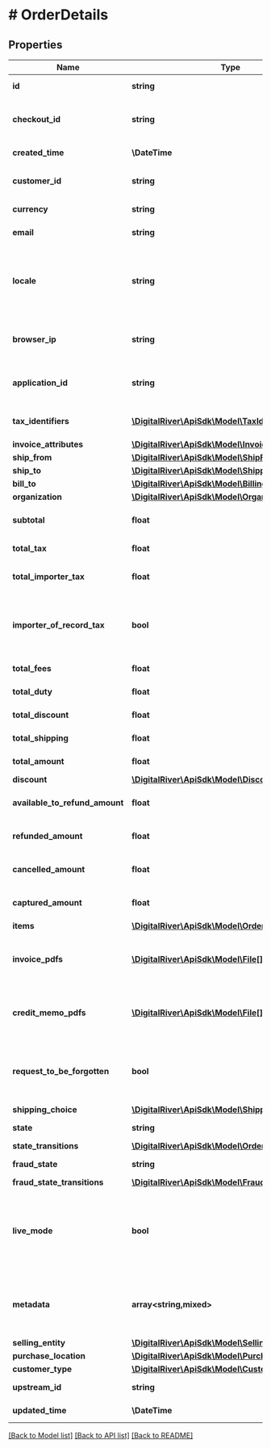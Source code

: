 # # OrderDetails

## Properties

Name | Type | Description | Notes
------------ | ------------- | ------------- | -------------
**id** | **string** | The unique identifier for the order. | [optional] [readonly]
**checkout_id** | **string** | The unique identifier of the checkout submitted to create the order. | [optional]
**created_time** | **\DateTime** | Time at which the order was created. | [optional] [readonly]
**customer_id** | **string** | The identifier of the customer associated with this order. | [optional]
**currency** | **string** | A three-letter ISO currency code. | [optional]
**email** | **string** | The customer&#39;s email address. | [optional]
**locale** | **string** | A designator that combines the two-letter ISO 639-1 language code with the ISO 3166-1 alpha-2 country code. | [optional]
**browser_ip** | **string** | The IP address of the browser used by the customer when placing the order. | [optional]
**application_id** | **string** | An arbitrary string identifier that can be used to track the application type. | [optional] [readonly]
**tax_identifiers** | [**\DigitalRiver\ApiSdk\Model\TaxIdentifier[]**](TaxIdentifier.md) | A list of the tax identifiers applied to this order. | [optional]
**invoice_attributes** | [**\DigitalRiver\ApiSdk\Model\InvoiceAttributes**](InvoiceAttributes.md) |  | [optional]
**ship_from** | [**\DigitalRiver\ApiSdk\Model\ShipFrom**](ShipFrom.md) |  | [optional]
**ship_to** | [**\DigitalRiver\ApiSdk\Model\Shipping**](Shipping.md) |  | [optional]
**bill_to** | [**\DigitalRiver\ApiSdk\Model\Billing**](Billing.md) |  | [optional]
**organization** | [**\DigitalRiver\ApiSdk\Model\Organization**](Organization.md) |  | [optional]
**subtotal** | **float** | Represents the total order amount exclusive of tax. | [optional] [readonly]
**total_tax** | **float** | Represents the total tax amount. | [optional] [readonly]
**total_importer_tax** | **float** | Represents the total tax amount from the importer of record. | [optional]
**importer_of_record_tax** | **bool** | If &lt;code&gt;true&lt;/code&gt;, indicates that the tax amount is paid by the importer of record. | [optional] [readonly]
**total_fees** | **float** | Represents the total fee amount. | [optional] [readonly]
**total_duty** | **float** | Represents the total duty amount. | [optional] [readonly]
**total_discount** | **float** | Represents the total discount amount. | [optional] [readonly]
**total_shipping** | **float** | Represents the total shipping amount. | [optional] [readonly]
**total_amount** | **float** | Represents the total charge amount. | [optional] [readonly]
**discount** | [**\DigitalRiver\ApiSdk\Model\Discount**](Discount.md) |  | [optional]
**available_to_refund_amount** | **float** | The available to refund amount at the order-level. | [optional]
**refunded_amount** | **float** | Represents the total payment amount refunded. | [optional] [readonly]
**cancelled_amount** | **float** | Represents the total payment amount cancelled. | [optional] [readonly]
**captured_amount** | **float** | Represents the total payment amount captured. | [optional] [readonly]
**items** | [**\DigitalRiver\ApiSdk\Model\OrderItem[]**](OrderItem.md) |  | [optional]
**invoice_pdfs** | [**\DigitalRiver\ApiSdk\Model\File[]**](File.md) | An array of links to downloadable PDF invoices. If no invoices exist yet, the array is null. | [optional]
**credit_memo_pdfs** | [**\DigitalRiver\ApiSdk\Model\File[]**](File.md) | An array of links to downloadable PDF credit memos. If no credit memos exist yet, the array is null. | [optional]
**request_to_be_forgotten** | **bool** | If &lt;code&gt;true&lt;/code&gt; indicates a user placing an order has requested this order be forgotten. | [optional] [default to false]
**shipping_choice** | [**\DigitalRiver\ApiSdk\Model\ShippingChoice**](ShippingChoice.md) |  | [optional]
**state** | **string** | The current order state. | [optional] [readonly]
**state_transitions** | [**\DigitalRiver\ApiSdk\Model\OrderStateTransitions**](OrderStateTransitions.md) |  | [optional]
**fraud_state** | **string** | The fraud review state. | [optional] [readonly]
**fraud_state_transitions** | [**\DigitalRiver\ApiSdk\Model\FraudStateTransitions**](FraudStateTransitions.md) |  | [optional]
**live_mode** | **bool** | Has the value &lt;code&gt;true&lt;/code&gt; if the object exists in live mode or the value &lt;code&gt;false&lt;/code&gt; if the object exists in test mode. | [optional]
**metadata** | **array<string,mixed>** | Key-value pairs used to store additional data. Value can be string, boolean or integer types. | [optional]
**selling_entity** | [**\DigitalRiver\ApiSdk\Model\SellingEntity**](SellingEntity.md) |  | [optional]
**purchase_location** | [**\DigitalRiver\ApiSdk\Model\PurchaseLocation**](PurchaseLocation.md) |  | [optional]
**customer_type** | [**\DigitalRiver\ApiSdk\Model\CustomerType**](CustomerType.md) |  | [optional]
**upstream_id** | **string** | The upstream identifier. | [optional]
**updated_time** | **\DateTime** | Time at which the order was created. | [optional] [readonly]

[[Back to Model list]](../../README.md#models) [[Back to API list]](../../README.md#endpoints) [[Back to README]](../../README.md)
